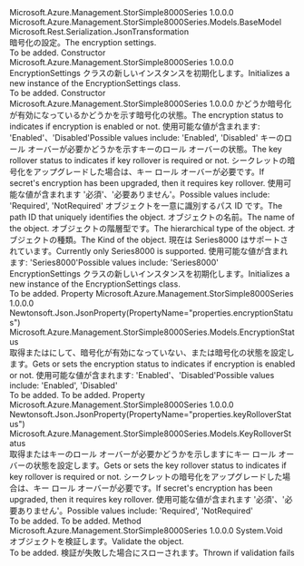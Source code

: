 <Type Name="EncryptionSettings" FullName="Microsoft.Azure.Management.StorSimple8000Series.Models.EncryptionSettings">
  <TypeSignature Language="C#" Value="public class EncryptionSettings : Microsoft.Azure.Management.StorSimple8000Series.Models.BaseModel" />
  <TypeSignature Language="ILAsm" Value=".class public auto ansi beforefieldinit EncryptionSettings extends Microsoft.Azure.Management.StorSimple8000Series.Models.BaseModel" />
  <TypeSignature Language="DocId" Value="T:Microsoft.Azure.Management.StorSimple8000Series.Models.EncryptionSettings" />
  <TypeSignature Language="VB.NET" Value="Public Class EncryptionSettings&#xA;Inherits BaseModel" />
  <TypeSignature Language="F#" Value="type EncryptionSettings = class&#xA;    inherit BaseModel" />
  <AssemblyInfo>
    <AssemblyName>Microsoft.Azure.Management.StorSimple8000Series</AssemblyName>
    <AssemblyVersion>1.0.0.0</AssemblyVersion>
  </AssemblyInfo>
  <Base>
    <BaseTypeName>Microsoft.Azure.Management.StorSimple8000Series.Models.BaseModel</BaseTypeName>
  </Base>
  <Interfaces />
  <Attributes>
    <Attribute>
      <AttributeName>Microsoft.Rest.Serialization.JsonTransformation</AttributeName>
    </Attribute>
  </Attributes>
  <Docs>
    <summary>
            <span data-ttu-id="a5117-101">暗号化の設定。</span><span class="sxs-lookup"><span data-stu-id="a5117-101">The encryption settings.</span></span>
            </summary>
    <remarks>To be added.</remarks>
  </Docs>
  <Members>
    <Member MemberName=".ctor">
      <MemberSignature Language="C#" Value="public EncryptionSettings ();" />
      <MemberSignature Language="ILAsm" Value=".method public hidebysig specialname rtspecialname instance void .ctor() cil managed" />
      <MemberSignature Language="DocId" Value="M:Microsoft.Azure.Management.StorSimple8000Series.Models.EncryptionSettings.#ctor" />
      <MemberSignature Language="VB.NET" Value="Public Sub New ()" />
      <MemberType>Constructor</MemberType>
      <AssemblyInfo>
        <AssemblyName>Microsoft.Azure.Management.StorSimple8000Series</AssemblyName>
        <AssemblyVersion>1.0.0.0</AssemblyVersion>
      </AssemblyInfo>
      <Parameters />
      <Docs>
        <summary>
            <span data-ttu-id="a5117-102">EncryptionSettings クラスの新しいインスタンスを初期化します。</span><span class="sxs-lookup"><span data-stu-id="a5117-102">Initializes a new instance of the EncryptionSettings class.</span></span>
            </summary>
        <remarks>To be added.</remarks>
      </Docs>
    </Member>
    <Member MemberName=".ctor">
      <MemberSignature Language="C#" Value="public EncryptionSettings (Microsoft.Azure.Management.StorSimple8000Series.Models.EncryptionStatus encryptionStatus, Microsoft.Azure.Management.StorSimple8000Series.Models.KeyRolloverStatus keyRolloverStatus, string id = null, string name = null, string type = null, Nullable&lt;Microsoft.Azure.Management.StorSimple8000Series.Models.Kind&gt; kind = null);" />
      <MemberSignature Language="ILAsm" Value=".method public hidebysig specialname rtspecialname instance void .ctor(valuetype Microsoft.Azure.Management.StorSimple8000Series.Models.EncryptionStatus encryptionStatus, valuetype Microsoft.Azure.Management.StorSimple8000Series.Models.KeyRolloverStatus keyRolloverStatus, string id, string name, string type, valuetype System.Nullable`1&lt;valuetype Microsoft.Azure.Management.StorSimple8000Series.Models.Kind&gt; kind) cil managed" />
      <MemberSignature Language="DocId" Value="M:Microsoft.Azure.Management.StorSimple8000Series.Models.EncryptionSettings.#ctor(Microsoft.Azure.Management.StorSimple8000Series.Models.EncryptionStatus,Microsoft.Azure.Management.StorSimple8000Series.Models.KeyRolloverStatus,System.String,System.String,System.String,System.Nullable{Microsoft.Azure.Management.StorSimple8000Series.Models.Kind})" />
      <MemberSignature Language="F#" Value="new Microsoft.Azure.Management.StorSimple8000Series.Models.EncryptionSettings : Microsoft.Azure.Management.StorSimple8000Series.Models.EncryptionStatus * Microsoft.Azure.Management.StorSimple8000Series.Models.KeyRolloverStatus * string * string * string * Nullable&lt;Microsoft.Azure.Management.StorSimple8000Series.Models.Kind&gt; -&gt; Microsoft.Azure.Management.StorSimple8000Series.Models.EncryptionSettings" Usage="new Microsoft.Azure.Management.StorSimple8000Series.Models.EncryptionSettings (encryptionStatus, keyRolloverStatus, id, name, type, kind)" />
      <MemberType>Constructor</MemberType>
      <AssemblyInfo>
        <AssemblyName>Microsoft.Azure.Management.StorSimple8000Series</AssemblyName>
        <AssemblyVersion>1.0.0.0</AssemblyVersion>
      </AssemblyInfo>
      <Parameters>
        <Parameter Name="encryptionStatus" Type="Microsoft.Azure.Management.StorSimple8000Series.Models.EncryptionStatus" />
        <Parameter Name="keyRolloverStatus" Type="Microsoft.Azure.Management.StorSimple8000Series.Models.KeyRolloverStatus" />
        <Parameter Name="id" Type="System.String" />
        <Parameter Name="name" Type="System.String" />
        <Parameter Name="type" Type="System.String" />
        <Parameter Name="kind" Type="System.Nullable&lt;Microsoft.Azure.Management.StorSimple8000Series.Models.Kind&gt;" />
      </Parameters>
      <Docs>
        <param name="encryptionStatus"><span data-ttu-id="a5117-103">かどうか暗号化が有効になっているかどうかを示す暗号化の状態。</span><span class="sxs-lookup"><span data-stu-id="a5117-103">The encryption status to indicates if encryption is enabled or not.</span></span> <span data-ttu-id="a5117-104">使用可能な値が含まれます: 'Enabled'、'Disabled'</span><span class="sxs-lookup"><span data-stu-id="a5117-104">Possible values include: 'Enabled', 'Disabled'</span></span></param>
        <param name="keyRolloverStatus"><span data-ttu-id="a5117-105">キーのロール オーバーが必要かどうかを示すキーのロール オーバーの状態。</span><span class="sxs-lookup"><span data-stu-id="a5117-105">The key rollover status to indicates if key rollover is required or not.</span></span> <span data-ttu-id="a5117-106">シークレットの暗号化をアップグレードした場合は、キー ロール オーバーが必要です。</span><span class="sxs-lookup"><span data-stu-id="a5117-106">If secret's encryption has been upgraded, then it requires key rollover.</span></span>
            <span data-ttu-id="a5117-107">使用可能な値が含まれます '必須'、'必要ありません'。</span><span class="sxs-lookup"><span data-stu-id="a5117-107">Possible values include: 'Required', 'NotRequired'</span></span></param>
        <param name="id"><span data-ttu-id="a5117-108">オブジェクトを一意に識別するパス ID です。</span><span class="sxs-lookup"><span data-stu-id="a5117-108">The path ID that uniquely identifies the object.</span></span></param>
        <param name="name"><span data-ttu-id="a5117-109">オブジェクトの名前。</span><span class="sxs-lookup"><span data-stu-id="a5117-109">The name of the object.</span></span></param>
        <param name="type"><span data-ttu-id="a5117-110">オブジェクトの階層型です。</span><span class="sxs-lookup"><span data-stu-id="a5117-110">The hierarchical type of the object.</span></span></param>
        <param name="kind"><span data-ttu-id="a5117-111">オブジェクトの種類。</span><span class="sxs-lookup"><span data-stu-id="a5117-111">The Kind of the object.</span></span> <span data-ttu-id="a5117-112">現在は Series8000 はサポートされています。</span><span class="sxs-lookup"><span data-stu-id="a5117-112">Currently only Series8000 is supported.</span></span> <span data-ttu-id="a5117-113">使用可能な値が含まれます: 'Series8000'</span><span class="sxs-lookup"><span data-stu-id="a5117-113">Possible values include: 'Series8000'</span></span></param>
        <summary>
            <span data-ttu-id="a5117-114">EncryptionSettings クラスの新しいインスタンスを初期化します。</span><span class="sxs-lookup"><span data-stu-id="a5117-114">Initializes a new instance of the EncryptionSettings class.</span></span>
            </summary>
        <remarks>To be added.</remarks>
      </Docs>
    </Member>
    <Member MemberName="EncryptionStatus">
      <MemberSignature Language="C#" Value="public Microsoft.Azure.Management.StorSimple8000Series.Models.EncryptionStatus EncryptionStatus { get; set; }" />
      <MemberSignature Language="ILAsm" Value=".property instance valuetype Microsoft.Azure.Management.StorSimple8000Series.Models.EncryptionStatus EncryptionStatus" />
      <MemberSignature Language="DocId" Value="P:Microsoft.Azure.Management.StorSimple8000Series.Models.EncryptionSettings.EncryptionStatus" />
      <MemberSignature Language="VB.NET" Value="Public Property EncryptionStatus As EncryptionStatus" />
      <MemberSignature Language="F#" Value="member this.EncryptionStatus : Microsoft.Azure.Management.StorSimple8000Series.Models.EncryptionStatus with get, set" Usage="Microsoft.Azure.Management.StorSimple8000Series.Models.EncryptionSettings.EncryptionStatus" />
      <MemberType>Property</MemberType>
      <AssemblyInfo>
        <AssemblyName>Microsoft.Azure.Management.StorSimple8000Series</AssemblyName>
        <AssemblyVersion>1.0.0.0</AssemblyVersion>
      </AssemblyInfo>
      <Attributes>
        <Attribute>
          <AttributeName>Newtonsoft.Json.JsonProperty(PropertyName="properties.encryptionStatus")</AttributeName>
        </Attribute>
      </Attributes>
      <ReturnValue>
        <ReturnType>Microsoft.Azure.Management.StorSimple8000Series.Models.EncryptionStatus</ReturnType>
      </ReturnValue>
      <Docs>
        <summary>
            <span data-ttu-id="a5117-115">取得またはにして、暗号化が有効になっていない、または暗号化の状態を設定します。</span><span class="sxs-lookup"><span data-stu-id="a5117-115">Gets or sets the encryption status to indicates if encryption is enabled or not.</span></span> <span data-ttu-id="a5117-116">使用可能な値が含まれます: 'Enabled'、'Disabled'</span><span class="sxs-lookup"><span data-stu-id="a5117-116">Possible values include: 'Enabled', 'Disabled'</span></span>
            </summary>
        <value>To be added.</value>
        <remarks>To be added.</remarks>
      </Docs>
    </Member>
    <Member MemberName="KeyRolloverStatus">
      <MemberSignature Language="C#" Value="public Microsoft.Azure.Management.StorSimple8000Series.Models.KeyRolloverStatus KeyRolloverStatus { get; set; }" />
      <MemberSignature Language="ILAsm" Value=".property instance valuetype Microsoft.Azure.Management.StorSimple8000Series.Models.KeyRolloverStatus KeyRolloverStatus" />
      <MemberSignature Language="DocId" Value="P:Microsoft.Azure.Management.StorSimple8000Series.Models.EncryptionSettings.KeyRolloverStatus" />
      <MemberSignature Language="VB.NET" Value="Public Property KeyRolloverStatus As KeyRolloverStatus" />
      <MemberSignature Language="F#" Value="member this.KeyRolloverStatus : Microsoft.Azure.Management.StorSimple8000Series.Models.KeyRolloverStatus with get, set" Usage="Microsoft.Azure.Management.StorSimple8000Series.Models.EncryptionSettings.KeyRolloverStatus" />
      <MemberType>Property</MemberType>
      <AssemblyInfo>
        <AssemblyName>Microsoft.Azure.Management.StorSimple8000Series</AssemblyName>
        <AssemblyVersion>1.0.0.0</AssemblyVersion>
      </AssemblyInfo>
      <Attributes>
        <Attribute>
          <AttributeName>Newtonsoft.Json.JsonProperty(PropertyName="properties.keyRolloverStatus")</AttributeName>
        </Attribute>
      </Attributes>
      <ReturnValue>
        <ReturnType>Microsoft.Azure.Management.StorSimple8000Series.Models.KeyRolloverStatus</ReturnType>
      </ReturnValue>
      <Docs>
        <summary>
            <span data-ttu-id="a5117-117">取得またはキーのロール オーバーが必要かどうかを示しますにキー ロール オーバーの状態を設定します。</span><span class="sxs-lookup"><span data-stu-id="a5117-117">Gets or sets the key rollover status to indicates if key rollover is required or not.</span></span> <span data-ttu-id="a5117-118">シークレットの暗号化をアップグレードした場合は、キー ロール オーバーが必要です。</span><span class="sxs-lookup"><span data-stu-id="a5117-118">If secret's encryption has been upgraded, then it requires key rollover.</span></span> <span data-ttu-id="a5117-119">使用可能な値が含まれます '必須'、'必要ありません'。</span><span class="sxs-lookup"><span data-stu-id="a5117-119">Possible values include: 'Required', 'NotRequired'</span></span>
            </summary>
        <value>To be added.</value>
        <remarks>To be added.</remarks>
      </Docs>
    </Member>
    <Member MemberName="Validate">
      <MemberSignature Language="C#" Value="public virtual void Validate ();" />
      <MemberSignature Language="ILAsm" Value=".method public hidebysig newslot virtual instance void Validate() cil managed" />
      <MemberSignature Language="DocId" Value="M:Microsoft.Azure.Management.StorSimple8000Series.Models.EncryptionSettings.Validate" />
      <MemberSignature Language="VB.NET" Value="Public Overridable Sub Validate ()" />
      <MemberSignature Language="F#" Value="abstract member Validate : unit -&gt; unit&#xA;override this.Validate : unit -&gt; unit" Usage="encryptionSettings.Validate " />
      <MemberType>Method</MemberType>
      <AssemblyInfo>
        <AssemblyName>Microsoft.Azure.Management.StorSimple8000Series</AssemblyName>
        <AssemblyVersion>1.0.0.0</AssemblyVersion>
      </AssemblyInfo>
      <ReturnValue>
        <ReturnType>System.Void</ReturnType>
      </ReturnValue>
      <Parameters />
      <Docs>
        <summary>
            <span data-ttu-id="a5117-120">オブジェクトを検証します。</span><span class="sxs-lookup"><span data-stu-id="a5117-120">Validate the object.</span></span>
            </summary>
        <remarks>To be added.</remarks>
        <exception cref="T:Microsoft.Rest.ValidationException">
            <span data-ttu-id="a5117-121">検証が失敗した場合にスローされます。</span><span class="sxs-lookup"><span data-stu-id="a5117-121">Thrown if validation fails</span></span>
            </exception>
      </Docs>
    </Member>
  </Members>
</Type>